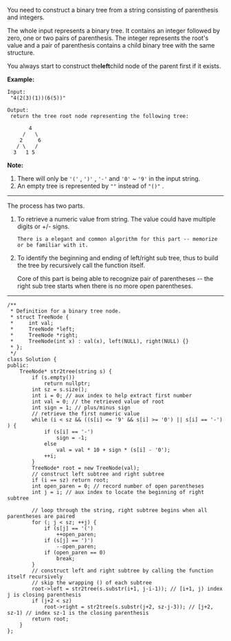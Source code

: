 You need to construct a binary tree from a string consisting of parenthesis and integers.

The whole input represents a binary tree. It contains an integer followed by zero, one or two pairs of parenthesis. The integer represents the root's value and a pair of parenthesis contains a child binary tree with the same structure.

You always start to construct the**left**child node of the parent first if it exists.

**Example:**

```
Input:
 "4(2(3)(1))(6(5))"

Output:
 return the tree root node representing the following tree:

       4
     /   \
    2     6
   / \   / 
  3   1 5
```

**Note:**

1. There will only be
   `'('`
   ,
   `')'`
   ,
   `'-'`
   and
   `'0'`
   ~
   `'9'`
   in the input string.
2. An empty tree is represented by
   `""`
   instead of
   `"()"`
   .

---

The process has two parts.

1. To retrieve a numeric value from string. The value could have multiple digits or +/- signs.

       There is a elegant and common algorithm for this part -- memorize or be familiar with it.

2.  To identify the beginning and ending of left/right sub tree, thus to build the tree by recursively call the function itself.

       Core of this part is being able to recognize pair of parentheses -- the right sub tree starts when there is no more open     parentheses.

---

```
/**
 * Definition for a binary tree node.
 * struct TreeNode {
 *     int val;
 *     TreeNode *left;
 *     TreeNode *right;
 *     TreeNode(int x) : val(x), left(NULL), right(NULL) {}
 * };
 */
class Solution {
public:
    TreeNode* str2tree(string s) {
        if (s.empty())
            return nullptr;
        int sz = s.size();
        int i = 0; // aux index to help extract first number
        int val = 0; // the retrieved value of root
        int sign = 1; // plus/minus sign
        // retrieve the first numeric value
        while (i < sz && ((s[i] <= '9' && s[i] >= '0') || s[i] == '-') ) {
            if (s[i] == '-')
                sign = -1;
            else
                val = val * 10 + sign * (s[i] - '0');
            ++i;
        }
        TreeNode* root = new TreeNode(val);
        // construct left subtree and right subtree
        if (i == sz) return root;
        int open_paren = 0; // record number of open parentheses
        int j = i; // aux index to locate the beginning of right subtree

        // loop through the string, right subtree begins when all parentheses are paired
        for (; j < sz; ++j) {
            if (s[j] == '(')
                ++open_paren;
            if (s[j] == ')')
                --open_paren;
            if (open_paren == 0)
                break;
        }
        // construct left and right subtree by calling the function itself recursively
        // skip the wrapping () of each subtree
        root->left = str2tree(s.substr(i+1, j-i-1)); // [i+1, j) index j is closing parenthesis
        if (j+2 < sz)
            root->right = str2tree(s.substr(j+2, sz-j-3)); // [j+2, sz-1) // index sz-1 is the closing parenthesis
        return root;
    }
};
```



